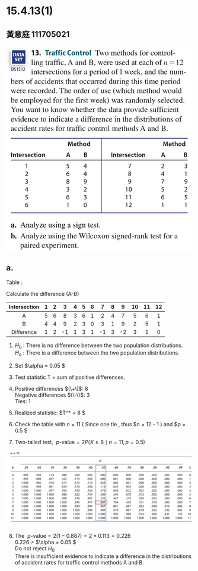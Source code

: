 # 15.4.13(1) 
## 黃意庭 111705021

![image](https://github.com/HWTeng-Course/202402-Statistics/blob/f638695a70f7409b0d6815f9ad9497c4cccdee1a/Images/15.4.13(2).JPG)


## a.


Table :

Calculate the difference (A-B)

| Intersection |  1  |  2  |  3  |  4  |  5  |  6  |  7  |  8  |  9  |  10  |  11  |  12  |
| :----------: | :-: | :-: | :-: | :-: | :-: | :-: | :-: | :-: | :-: | :--: | :--: | :--: |
| A            | 5   | 6   | 8   | 3   | 6   | 1   | 2   | 4   | 7   | 5    | 6    | 1    |
| B            | 4   | 4   | 9   | 2   | 3   | 0   | 3   | 1   | 9   | 2    | 5    | 1    |
| Difference   | 1   | 2   | -1  | 1   | 3   | 1   | -1  | 3   | -2  | 3    | 1    | 0    |


1. $H_0$ : There is no difference between the two population distributions. <br>
   $H_a$ : There is a difference between the two population distributions.

2. Set $\alpha = 0.05 $

3. Test statistic T = sum of positive differences.

4.  Positive differences $(\+\)$: 8 <br>
    Negative differences $(\-\)$: 3 <br>
    Ties: 1

5. Realized statistic: $T^* = 8 $

6. Check the table with $n$ = 11 ( Since one tie , thus $n = 12 - 1 ) and $p = 0.5 $

7. Two-tailed test, $\ p\text{-value} = 2 P(X \geq 8 \mid n = 11, p = 0.5)$

![image](https://github.com/HWTeng-Course/202402-Statistics/blob/138abdfdbd7fc49dfb9f5764c236b89f6feb9d24/Images/n%3D11.jpeg)
 
8. The $\ p\text{-value} = 2(1 - 0.887) = 2 * 0.113 = 0.226$ <br>
   0.226 > $\alpha = 0.05 $ <br>
   Do not reject $H_0$ <br>
   There is insufficient evidence to indicate a difference in the distributions of accident rates for traffic control methods A and B.







